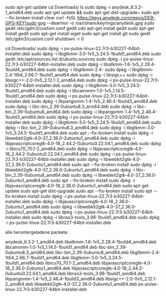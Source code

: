 sudo apt-get update
cd Downloads/
ls
sudo dpkg -i anydesk_6.3.2-1_amd64.deb 
sudo apt-get update && sudo apt-get dist-upgrade~
sudo apt --fix-broken install
clear
curl -fsSL https://keys.anydesk.com/repos/DEB-GPG-KEY|sudo gpg --dearmor -o /usr/share/keyrings/anydesk.gpg
sudo gedit /etc/gdm3/custom.conf
gedit
udo apt-get install gedit
sudo apt-get install gedit
sudo apt-get install wget
sudo apt-get install git
sudo gedit /etc/gdm3/custom.conf
shutdown -r 0

cd Downloads/
sudo dpkg -i ps-pulse-linux-22.7r3-b30227-64bit-installer.deb 
sudo dpkg -i libgtkmm-3.0-1v5_3.24.5-1build1_amd64.deb 
sudo gedit /etc/apt/sources.list.d/ubuntu.sources
sudo dpkg -i ps-pulse-linux-22.7r3-b30227-64bit-installer.deb 
sudo dpkg -i libatkmm-1.6-1v5_2.28.4-1build4_amd64.deb 
sudo dpkg -i libglibmm-2.4-
sudo dpkg -i libglibmm-2.4-1t64_2.66.7-1build1_amd64.deb 
sudo dpkg -i libsigc++
sudo dpkg -i libsigc++-2.0-0v5_2.12.1-2_amd64.deb 
sudo dpkg -i ps-pulse-linux-22.7r3-b30227-64bit-installer.deb 
sudo dpkg -i libgtkmm-3.0-1v5_3.24.5-1build1_amd64.deb 
sudo dpkg -i libcairomm-1.0-1v5_1.14.5-1build1_amd64.deb 
sudo dpkg -i ps-pulse-linux-22.7r3-b30227-64bit-installer.deb 
sudo dpkg -i libpangomm-1.4-1v5_2.46.4-1build3_amd64.deb 
sudo dpkg -i libc-bin_2.39-0ubuntu8.3_arm64.deb 
sudo dpkg -i libc-bin_2.39-0ubuntu8_amd64.deb 
sudo dpkg -i libpangomm-1.4-1v5_2.46.4-1build3_amd64.deb 
sudo dpkg -i ps-pulse-linux-22.7r3-b30227-64bit-installer.deb 
sudo dpkg -i libgtkmm-3.0-1v5_3.24.5-1build1_amd64.deb 
sudo dpkg -i libc-bin_2.39-0ubuntu8.3_amd64.deb 
sudo dpkg -i libgtkmm-3.0-1v5_3.24.5-1build1_amd64.deb 
sudo apt --fix-broken install 
sudo dpkg -i libwebkit2gtk-4.0-37_2.36.0-2ubuntu1_amd64.deb 
sudo dpkg -i libjavascriptcoregtk-4.0-18_2.44.2-0ubuntu0.22.04.1_amd64.deb 
sudo dpkg -i libicu70_70.1-2_amd64.deb 
sudo dpkg -i libjavascriptcoregtk-4.0-18_2.44.2-0ubuntu0.22.04.1_amd64.deb 
sudo dpkg -i ps-pulse-linux-22.7r3-b30227-64bit-installer.deb 
sudo dpkg -i libwebkit2gtk-4.0-37_2.36.0-2ubuntu1_amd64.deb 
sudo apt --fix-broken install
sudo dpkg -i libwebkit2gtk-4.0-37_2.36.0-2ubuntu1_amd64.deb 
sudo dpkg -i libc-bin_2.39-0ubuntu8_amd64.deb 
sudo dpkg -i libwebkit2gtk-4.0-37_2.36.0-2ubuntu1_amd64.deb 
sudo apt --fix-broken install
sudo dpkg -i libjavascriptcoregtk-4.0-18_2.36.0-2ubuntu1_amd64.deb
sudo apt-get update
sudo apt-get dist-upgrade
sudo apt --fix-broken install
sudo apt --fix-broken install
sudo dpkg -i ps-pulse-linux-22.7r3-b30227-64bit-installer.deb 
sudo dpkg -i libjavascriptcoregtk-4.0-18_2.36.0-2ubuntu1_amd64.deb
sudo dpkg -i libwebkit2gtk-4.0-37_2.36.0-2ubuntu1_amd64.deb 
sudo dpkg -i ps-pulse-linux-22.7r3-b30227-64bit-installer.deb 
sudo dpkg -i libnss3-tools_3.98-1build1_amd64.deb 
sudo dpkg -i ps-pulse-linux-22.7r3-b30227-64bit-installer.deb 

alle heruntergeladene packete: 

anydesk_6.3.2-1_amd64.deb
libatkmm-1.6-1v5_2.28.4-1build4_amd64.deb
libcairomm-1.0-1v5_1.14.5-1build1_amd64.deb
libc-bin_2.39-0ubuntu8.3_amd64.deb
libc-bin_2.39-0ubuntu8_amd64.deb
libglibmm-2.4-1t64_2.66.7-1build1_amd64.deb
libgtkmm-3.0-1v5_3.24.5-1build1_amd64.deb
libicu70_70.1-2_amd64.deb
libjavascriptcoregtk-4.0-18_2.36.0-2ubuntu1_amd64.deb
libjavascriptcoregtk-4.0-18_2.44.2-0ubuntu0.22.04.1_amd64.deb
libnss3-tools_3.98-1build1_amd64.deb
libpangomm-1.4-1v5_2.46.4-1build3_amd64.deb
libsigc++-2.0-0v5_2.12.1-2_amd64.deb
libwebkit2gtk-4.0-37_2.36.0-2ubuntu1_amd64.deb
ps-pulse-linux-22.7r3-b30227-64bit-installer.deb

